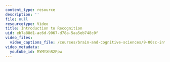 ```yaml
---
content_type: resource
description: ''
file: null
resourcetype: Video
title: Introduction to Recognition
uid: eb7a88d1-ac6d-9067-d78a-5aa5eb748c0f
video_files:
  video_captions_file: /courses/brain-and-cognitive-sciences/9-00sc-introduction-to-psychology-fall-2011/vision-ii/introduction-to-recognition/MYMYXhR2Ppw.vtt
video_metadata:
  youtube_id: MYMYXhR2Ppw
---
```

